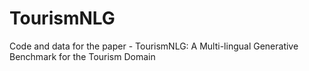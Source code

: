 # TourismNLG
Code and data for the paper - TourismNLG: A Multi-lingual Generative Benchmark for the Tourism Domain
